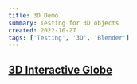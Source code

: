 ```yaml
---
title: 3D Demo
summary: Testing for 3D objects
created: 2022-10-27
tags: ['Testing', '3D', 'Blender']
---
```



## [3D Interactive Globe](http://127.0.0.1:5501/index.html)


